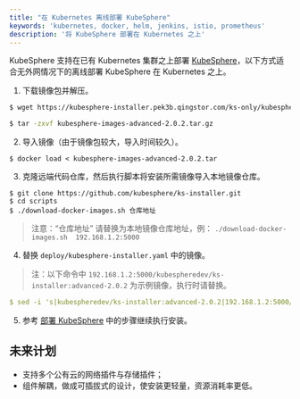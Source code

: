 ```yaml
---
title: "在 Kubernetes 离线部署 KubeSphere"
keywords: 'kubernetes, docker, helm, jenkins, istio, prometheus'
description: '将 KubeSphere 部署在 Kubernetes 之上'
---
```


KubeSphere 支持在已有 Kubernetes 集群之上部署 [KubeSphere](https://kubesphere.io/)，以下方式适合无外网情况下的离线部署 KubeSphere 在 Kubernetes 之上。

1. 下载镜像包并解压。

```bash
$ wget https://kubesphere-installer.pek3b.qingstor.com/ks-only/kubesphere-images-advanced-2.0.2.tar.gz
```
 
```bash
$ tar -zxvf kubesphere-images-advanced-2.0.2.tar.gz
```

2. 导入镜像（由于镜像包较大，导入时间较久）。

```
$ docker load < kubesphere-images-advanced-2.0.2.tar
```

3. 克隆远端代码仓库，然后执行脚本将安装所需镜像导入本地镜像仓库。

```
$ git clone https://github.com/kubesphere/ks-installer.git
$ cd scripts
$ ./download-docker-images.sh 仓库地址
```

> 注意：“仓库地址” 请替换为本地镜像仓库地址，例： `./download-docker-images.sh  192.168.1.2:5000`
   
4. 替换 `deploy/kubesphere-installer.yaml` 中的镜像。

> 注：以下命令中 `192.168.1.2:5000/kubespheredev/ks-installer:advanced-2.0.2` 为示例镜像，执行时请替换。

```yaml
$ sed -i 's|kubespheredev/ks-installer:advanced-2.0.2|192.168.1.2:5000/kubespheredev/ks-installer:advanced-2.0.2|g' deploy/kubesphere-installer.yaml
```

5. 参考 [部署 KubeSphere](../install-on-k8s/#部署-kubesphere) 中的步骤继续执行安装。

## 未来计划

- 支持多个公有云的网络插件与存储插件；
- 组件解耦，做成可插拔式的设计，使安装更轻量，资源消耗率更低。
